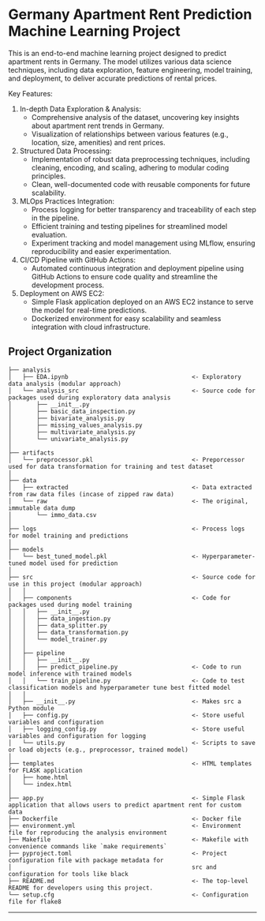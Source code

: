 # Germany Apartment Rent Prediction Machine Learning Project

This is an end-to-end machine learning project designed to predict apartment rents in Germany. The model utilizes various data science techniques, including data exploration, feature engineering, model training, and deployment, to deliver accurate predictions of rental prices.

Key Features:
1.	In-depth Data Exploration & Analysis:
	- Comprehensive analysis of the dataset, uncovering key insights about apartment rent trends in Germany.
	- Visualization of relationships between various features (e.g., location, size, amenities) and rent prices.
2.	Structured Data Processing:
	- Implementation of robust data preprocessing techniques, including cleaning, encoding, and scaling, adhering to modular coding principles.
	- Clean, well-documented code with reusable components for future scalability.
3.	MLOps Practices Integration:
	- Process logging for better transparency and traceability of each step in the pipeline.
	- Efficient training and testing pipelines for streamlined model evaluation.
	- Experiment tracking and model management using MLflow, ensuring reproducibility and easier experimentation.
4.	CI/CD Pipeline with GitHub Actions:
	- Automated continuous integration and deployment pipeline using GitHub Actions to ensure code quality and streamline the development process.
5.	Deployment on AWS EC2:
	- Simple Flask application deployed on an AWS EC2 instance to serve the model for real-time predictions.
	- Dockerized environment for easy scalability and seamless integration with cloud infrastructure.


## Project Organization

```
├── analysis           
│   ├── EDA.ipynb                                   <- Exploratory data analysis (modular approach)
│   └── analysis_src                                <- Source code for packages used during exploratory data analysis
│       ├── __init__.py 
│       ├── basic_data_inspection.py
│       ├── bivariate_analysis.py
│       ├── missing_values_analysis.py
│       ├── multivariate_analysis.py
│       └── univariate_analysis.py
│
├── artifacts                   
│   └── preprocessor.pkl                            <- Preporcessor used for data transformation for training and test dataset
│
├── data
│   ├── extracted                                   <- Data extracted from raw data files (incase of zipped raw data)
│   └── raw                                         <- The original, immutable data dump
│       └── immo_data.csv
│
├── logs                                            <- Process logs for model training and predictions
│
├── models                                          
│   └── best_tuned_model.pkl                        <- Hyperparameter-tuned model used for prediction
│
├── src                                             <- Source code for use in this project (modular approach)
│   │
│   ├── components                                  <- Code for packages used during model training
│   │   ├── __init__.py 
│   │   ├── data_ingestion.py                
│   │   ├── data_splitter.py 
│   │   ├── data_transformation.py 
│   │   └── model_trainer.py
│   │
│   ├── pipeline                
│   │   ├── __init__.py 
│   │   ├── predict_pipeline.py                     <- Code to run model inference with trained models          
│   │   └── train_pipeline.py                       <- Code to test classification models and hyperparameter tune best fitted model
│   │
│   ├── __init__.py                                 <- Makes src a Python module
│   ├── config.py                                   <- Store useful variables and configuration
│   ├── logging_config.py                           <- Store useful variables and configuration for logging
│   └── utils.py                                    <- Scripts to save or load objects (e.g., preprocessor, trained model)
│
├── templates                                       <- HTML templates for FLASK application
│   ├── home.html                           
│   └── index.html                                    
│
├── app.py                                          <- Simple Flask application that allows users to predict apartment rent for custom data
├── Dockerfile                                      <- Docker file 
├── environment.yml                                 <- Environment file for reproducing the analysis environment
├── Makefile                                        <- Makefile with convenience commands like `make requirements`
├── pyproject.toml                                  <- Project configuration file with package metadata for 
│                                                   src and configuration for tools like black
├── README.md                                       <- The top-level README for developers using this project.
└── setup.cfg                                       <- Configuration file for flake8
```

--------

